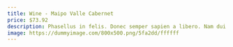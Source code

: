 ```yaml
---
title: Wine - Maipo Valle Cabernet
price: $73.92
description: Phasellus in felis. Donec semper sapien a libero. Nam dui.
image: https://dummyimage.com/800x500.png/5fa2dd/ffffff
---
```

